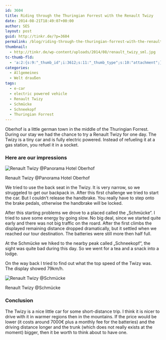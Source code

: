 ```yaml
---
id: 3604
title: Riding through the Thuringian Forrest with the Renault Twizy
date: 2014-08-21T18:49:07+00:00
author: SES
layout: post
guid: http://tinkr.de/?p=3604
permalink: /blog/riding-through-the-thuringian-forrest-with-the-renault-twizy/
thumbnail:
  - http://tinkr.de/wp-content/uploads/2014/08/renault_twizy_sml.jpg
tc-thumb-fld:
  - 'a:2:{s:9:"_thumb_id";i:3612;s:11:"_thumb_type";s:10:"attachment";}'
categories:
  - Allgemeines
  - Welt draußen
tags:
  - e-car
  - electric powered vehicle
  - Renault Twizy
  - Schmücke
  - Schneekopf
  - Thuringian Forrest
---
```

Oberhof is a little german town in the middle of the Thuringian Forrest.
During our stay we had the chance to try a Renault Twizy for one day.
The Twizy is a tiny car and is fully electric powered. Instead of refueling it at a gas station, you refuel it in a socket.

### Here are our impressions

<div id="attachment_3610" style="width: 616px" >
  <img aria-describedby="caption-attachment-3610" loading="lazy" src="/assets/2014/08/renault_twizy_01.jpg" alt="Renault Twizy @Panorama Hotel Oberhof"    srcset="/assets/2014/08/renault_twizy_01.jpg 606w, /assets/2014/08/renault_twizy_01-240x180.jpg 240w" sizes="(max-width: 606px) 100vw, 606px" />

  <p id="caption-attachment-3610" >
    Renault Twizy @Panorama Hotel Oberhof
  </p>
</div>

We tried to use the back seat in the Twizy. It is very narrow, so we struggeled to get our backpack in. After this first challenge we tried to start the car. But I couldn&#8217;t release the handbrake. You really have to step onto the brake pedals, otherwise the handbrake will be locked.

After this starting problems we drove to a placed called the „Schmücke“. I tried to save some energy by going slow. No big deal, since we started quite early and there was not big traffic on the roard. After the first climbs the displayed remaining distance dropped dramatically, but it settled when we reached our tour destination. The batteries were still more then half full.



At the Schmücke we hiked to the nearby peak called „Schneekopf“, the sight was quite bad during this day. So we went for a tea and a snack into a lodge.

On the way back I tried to find out what the top speed of the Twizy was. The display showed 79km/h.

<div id="attachment_3611" style="width: 616px" >
  <img aria-describedby="caption-attachment-3611" loading="lazy" src="/assets/2014/08/renault_twizy_02.jpg" alt="Renault Twizy @Schmücke"    srcset="/assets/2014/08/renault_twizy_02.jpg 606w, /assets/2014/08/renault_twizy_02-240x180.jpg 240w" sizes="(max-width: 606px) 100vw, 606px" />

  <p id="caption-attachment-3611" >
    Renault Twizy @Schmücke
  </p>
</div>

### Conclusion

The Twizy is a nice little car for some short-distance trip. I think it is nicer to drive with it in warmer regions then in the mountains. If the price would be lower (it costs around 7000€ plus a monthly fee for the batteries) and the driving distance longer and the trunk (which does not really exists at the moment) bigger, then it be worth to think about to have one.
